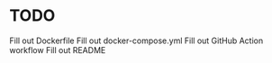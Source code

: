 # TODO
Fill out Dockerfile
Fill out docker-compose.yml
Fill out GitHub Action workflow
Fill out README